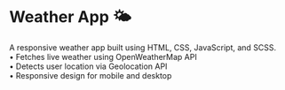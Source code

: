 # Weather App 🌤️

A responsive weather app built using HTML, CSS, JavaScript, and SCSS.  
• Fetches live weather using OpenWeatherMap API  
• Detects user location via Geolocation API  
• Responsive design for mobile and desktop
